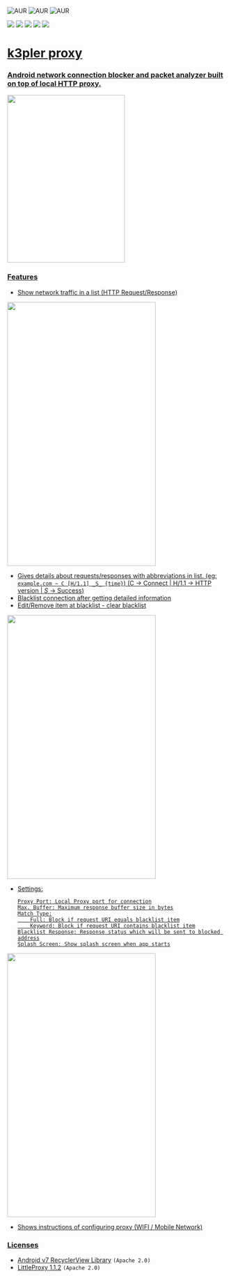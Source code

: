 ![AUR](https://img.shields.io/aur/license/yaourt.svg)
![AUR](https://img.shields.io/badge/platform-android-green.svg)
![AUR](https://img.shields.io/badge/Release-1.1-lightgrey.svg)

<a href="https://github.com/PyObfx/PyObfx/issues"><img src="https://img.shields.io/github/issues/KeyLo99/k3pler.svg"/></a>
<a href="https://github.com/PyObfx/PyObfx/pulls"><img src="https://img.shields.io/github/issues-pr/KeyLo99/k3pler.svg"/></a>
<a href="https://github.com/PyObfx/PyObfx/stargazers"><img src="https://img.shields.io/github/stars/KeyLo99/k3pler.svg"/></a>
<a href="https://github.com/PyObfx/PyObfx/network"><img src="https://img.shields.io/github/forks/KeyLo99/k3pler.svg"/></a>
<a href="https://github.com/PyObfx/PyObfx/blob/master/LICENSE"><img src="https://img.shields.io/github/license/KeyLo99/k3pler.svg"/>

# k3pler proxy

### Android network connection blocker and packet analyzer built on top of local HTTP proxy.

<img src="https://github.com/KeyLo99/k3pler/blob/master/etc/k3plerbg3_splash.png" width="270" height="385"/>

### Features
* Show network traffic in a list (HTTP Request/Response)

<img src="https://github.com/KeyLo99/k3pler/blob/master/etc/page1.png" width="341" height="606"/>

* Gives details about requests/responses with abbreviations in list.
(eg: ```example.com ~ C [H/1.1] _S_ {time}```)
(C -> Connect | H/1.1 -> HTTP version | _S_ -> Success)
* Blacklist connection after getting detailed information
* Edit/Remove item at blacklist - clear blacklist

<img src="https://github.com/KeyLo99/k3pler/blob/master/etc/page2.png" width="341" height="606"/>

* Settings:
    ```
    Proxy Port: Local Proxy port for connection
    Max. Buffer: Maximum response buffer size in bytes
    Match Type:
        Full: Block if request URI equals blacklist item
        Keyword: Block if request URI contains blacklist item
    Blacklist Response: Response status which will be sent to blocked address
    Splash Screen: Show splash screen when app starts
    ```

<img src="https://github.com/KeyLo99/k3pler/blob/master/etc/page3.png" width="341" height="606"/>

* Shows instructions of configuring proxy (WIFI / Mobile Network)

### Licenses
* [Android v7 RecyclerView Library](https://developer.android.com/topic/libraries/support-library/packages) `(Apache 2.0)`
* [LittleProxy 1.1.2](https://github.com/adamfisk/LittleProxy) `(Apache 2.0)`
